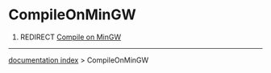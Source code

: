 # CompileOnMinGW
1.  REDIRECT [Compile on MinGW](Compile_on_MinGW.md)

---
[documentation index](../README.md) > CompileOnMinGW
